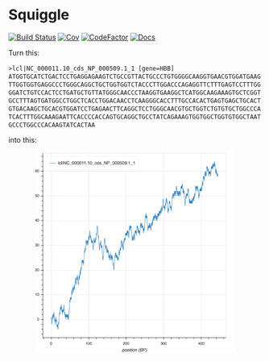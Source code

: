 # Squiggle

[![Build Status](https://travis-ci.org/Benjamin-Lee/squiggle.svg?branch=master)](https://travis-ci.org/Benjamin-Lee/squiggle)
[![Cov](https://codecov.io/gh/Benjamin-Lee/squiggle/branch/master/graph/badge.svg)](https://codecov.io/gh/Benjamin-Lee/squiggle)
[![CodeFactor](https://www.codefactor.io/repository/github/Benjamin-Lee/squiggle/badge)](https://www.codefactor.io/repository/github/Benjamin-Lee/squiggle/)
[![Docs](http://readthedocs.org/projects/freqgen/badge/?version=latest)](http://squiggle.readthedocs.io/en/latest/?badge=latest)

Turn this:

    >lcl|NC_000011.10_cds_NP_000509.1_1 [gene=HBB]
    ATGGTGCATCTGACTCCTGAGGAGAAGTCTGCCGTTACTGCCCTGTGGGGCAAGGTGAACGTGGATGAAG
    TTGGTGGTGAGGCCCTGGGCAGGCTGCTGGTGGTCTACCCTTGGACCCAGAGGTTCTTTGAGTCCTTTGG
    GGATCTGTCCACTCCTGATGCTGTTATGGGCAACCCTAAGGTGAAGGCTCATGGCAAGAAAGTGCTCGGT
    GCCTTTAGTGATGGCCTGGCTCACCTGGACAACCTCAAGGGCACCTTTGCCACACTGAGTGAGCTGCACT
    GTGACAAGCTGCACGTGGATCCTGAGAACTTCAGGCTCCTGGGCAACGTGCTGGTCTGTGTGCTGGCCCA
    TCACTTTGGCAAAGAATTCACCCCACCAGTGCAGGCTGCCTATCAGAAAGTGGTGGCTGGTGTGGCTAAT
    GCCCTGGCCCACAAGTATCACTAA

into this:

<p align ="center">
    <img src="/images/human_HBB_squiggle.png" alt="Human Squiggle" width="400px"/>
</p>
